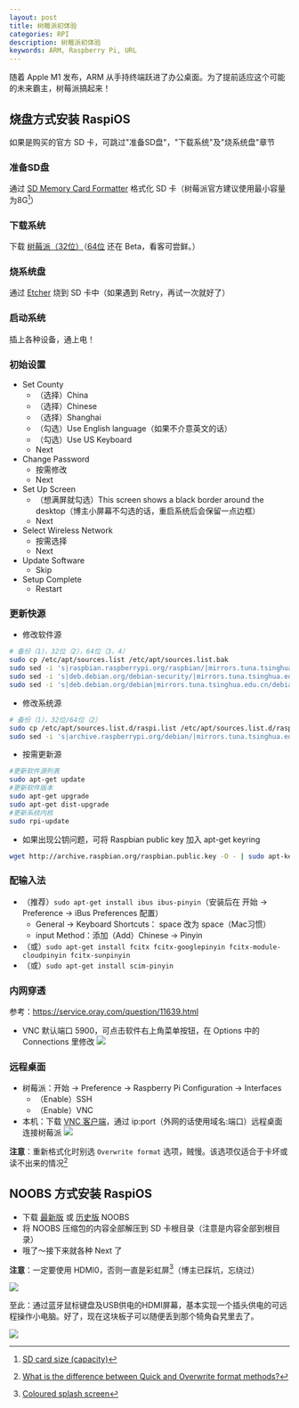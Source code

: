 ```yaml
---
layout: post
title: 树莓派初体验
categories: RPI
description: 树莓派初体验
keywords: ARM, Raspberry Pi, URL
---
```



随着 Apple M1 发布，ARM 从手持终端跃进了办公桌面。为了提前适应这个可能的未来霸主，树莓派搞起来！

## 烧盘方式安装 RaspiOS
如果是购买的官方 SD 卡，可跳过"准备SD盘"，"下载系统"及"烧系统盘"章节

### 准备SD盘
通过 [SD Memory Card Formatter](https://www.sdcard.org/downloads/formatter/) 格式化 SD 卡（树莓派官方建议使用最小容量为8G[^1]）

### 下载系统
下载 [树莓派（32位）](http://downloads.raspberrypi.org/raspios_full_armhf/images/?C=M;O=D)（[64位](http://downloads.raspberrypi.org/raspios_arm64/images/?C=M;O=D) 还在 Beta，看客可尝鲜。）

### 烧系统盘
通过 [Etcher](https://www.etcher.net/download/) 烧到 SD 卡中（如果遇到 Retry，再试一次就好了）

### 启动系统
插上各种设备，通上电！

### 初始设置
- Set County
  - （选择）China
  - （选择）Chinese
  - （选择）Shanghai
  - （勾选）Use English language（如果不介意英文的话）
  - （勾选）Use US Keyboard
  - Next
- Change Password
  - 按需修改
  - Next
- Set Up Screen
  - （想满屏就勾选）This screen shows a black border around the desktop（博主小屏幕不勾选的话，重启系统后会保留一点边框）
  - Next
- Select Wireless Network
  - 按需选择
  - Next
- Update Software
  - Skip
- Setup Complete
  - Restart

### 更新快源
- 修改软件源
```bash
# 备份（1），32位（2），64位（3，4）
sudo cp /etc/apt/sources.list /etc/apt/sources.list.bak
sudo sed -i 's|raspbian.raspberrypi.org/raspbian/|mirrors.tuna.tsinghua.edu.cn/raspbian/raspbian/|g' /etc/apt/sources.list
sudo sed -i 's|deb.debian.org/debian-security/|mirrors.tuna.tsinghua.edu.cn/debian-security/|g' /etc/apt/sources.list
sudo sed -i 's|deb.debian.org/debian|mirrors.tuna.tsinghua.edu.cn/debian/|g' /etc/apt/sources.list
```
- 修改系统源
```bash
# 备份（1），32位/64位（2）
sudo cp /etc/apt/sources.list.d/raspi.list /etc/apt/sources.list.d/raspi.list.bak
sudo sed -i 's|archive.raspberrypi.org/debian/|mirrors.tuna.tsinghua.edu.cn/raspberrypi/|g' /etc/apt/sources.list.d/raspi.list
```
- 按需更新源
```bash
#更新软件源列表
sudo apt-get update
#更新软件版本
sudo apt-get upgrade
sudo apt-get dist-upgrade
#更新系统内核
sudo rpi-update
```
- 如果出现公钥问题，可将 Raspbian public key 加入 apt-get keyring
```bash
wget http://archive.raspbian.org/raspbian.public.key -O - | sudo apt-key add -
```

### 配输入法
- （推荐）`sudo apt-get install ibus ibus-pinyin`（安装后在 开始 -> Preference -> iBus Preferences 配置）
  - General -> Keyboard Shortcuts： <Super>space 改为 <Control>space（Mac习惯）
  - input Method：添加（Add）Chinese -> Pinyin
- （或）`sudo apt-get install fcitx fcitx-googlepinyin fcitx-module-cloudpinyin fcitx-sunpinyin`
- （或）`sudo apt-get install scim-pinyin`

### 内网穿透
参考：https://service.oray.com/question/11639.html
- VNC 默认端口 5900，可点击软件右上角菜单按钮，在 Options 中的 Connections 里修改
![](/images/posts/2020/11/WX20201126-223002@2x.png)

### 远程桌面
- 树莓派：开始 -> Preference -> Raspberry Pi Configuration -> Interfaces
  - （Enable）SSH
  - （Enable）VNC
- 本机：下载 [VNC 客户端](https://www.realvnc.com/en/connect/download/viewer/)，通过 ip:port（外网的话使用域名:端口）远程桌面连接树莓派
![](/images/posts/2020/11/WX20201127-180627@2x.png)

**注意**：重新格式化时别选 `Overwrite format` 选项，贼慢。该选项仅适合于卡坏或读不出来的情况[^2]

## NOOBS 方式安装 RaspiOS
- 下载 [最新版](https://www.raspberrypi.org/downloads/noobs/) 或 [历史版](http://downloads.raspberrypi.org/NOOBS/images/?C=M;O=D) NOOBS
- 将 NOOBS 压缩包的内容全部解压到 SD 卡根目录（注意是内容全部到根目录）
- 哦了～接下来就各种 Next 了

**注意**：一定要使用 HDMI0，否则一直是彩虹屏[^3]（博主已踩坑，忘绕过）

![](/images/posts/2020/11/Debug-screen.jpg)

至此：通过蓝牙鼠标键盘及USB供电的HDMI屏幕，基本实现一个插头供电的可远程操作小电脑。好了，现在这块板子可以随便丢到那个犄角旮旯里去了。

![](/images/posts/2020/11/WechatIMG52.jpeg)

[^1]:[SD card size (capacity)](https://www.raspberrypi.org/documentation/installation/sd-cards.md)
[^2]:[What is the difference between Quick and Overwrite format methods?](https://www.sdcard.org/downloads/formatter/faq/#faq13)
[^3]:[Coloured splash screen](https://elinux.org/R-Pi_Troubleshooting)

